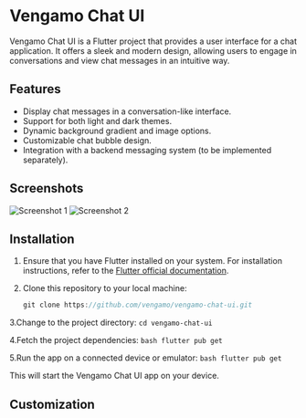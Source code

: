 # Vengamo Chat UI

Vengamo Chat UI is a Flutter project that provides a user interface for a chat application. It offers a sleek and modern design, allowing users to engage in conversations and view chat messages in an intuitive way.

## Features

- Display chat messages in a conversation-like interface.
- Support for both light and dark themes.
- Dynamic background gradient and image options.
- Customizable chat bubble design.
- Integration with a backend messaging system (to be implemented separately).

## Screenshots

![Screenshot 1](screenshots/screenshot1.png)
![Screenshot 2](screenshots/screenshot2.png)

## Installation

1. Ensure that you have Flutter installed on your system. For installation instructions, refer to the [Flutter official documentation](https://flutter.dev/docs/get-started/install).

2. Clone this repository to your local machine:
   ```js
   git clone https://github.com/vengamo/vengamo-chat-ui.git
   ```
   
3.Change to the project directory:
    ```
    cd vengamo-chat-ui
    ```

4.Fetch the project dependencies:
    ```bash
    flutter pub get
    ```

5.Run the app on a connected device or emulator:
    ```bash
    flutter pub get
    ```

This will start the Vengamo Chat UI app on your device.

## Customization
